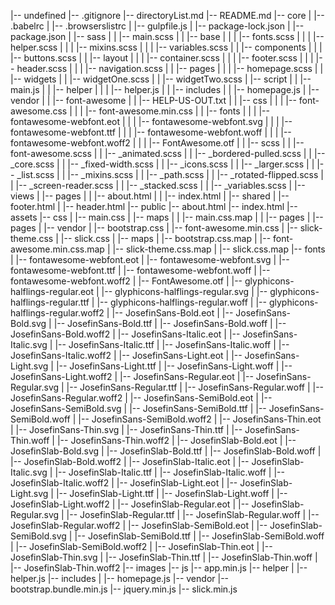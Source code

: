 |-- undefined
    |-- .gitignore
    |-- directoryList.md
    |-- README.md
    |-- core
    |   |-- .babelrc
    |   |-- .browserslistrc
    |   |-- gulpfile.js
    |   |-- package-lock.json
    |   |-- package.json
    |   |-- sass
    |   |   |-- main.scss
    |   |   |-- base
    |   |   |   |-- fonts.scss
    |   |   |   |-- helper.scss
    |   |   |   |-- mixins.scss
    |   |   |   |-- variables.scss
    |   |   |-- components
    |   |   |   |-- buttons.scss
    |   |   |-- layout
    |   |   |   |-- container.scss
    |   |   |   |-- footer.scss
    |   |   |   |-- header.scss
    |   |   |   |-- navigation.scss
    |   |   |-- pages
    |   |   |   |-- homepage.scss
    |   |   |-- widgets
    |   |       |-- widgetOne.scss
    |   |       |-- widgetTwo.scss
    |   |-- script
    |   |   |-- main.js
    |   |   |-- helper
    |   |   |   |-- helper.js
    |   |   |-- includes
    |   |       |-- homepage.js
    |   |-- vendor
    |   |   |-- font-awesome
    |   |       |-- HELP-US-OUT.txt
    |   |       |-- css
    |   |       |   |-- font-awesome.css
    |   |       |   |-- font-awesome.min.css
    |   |       |-- fonts
    |   |       |   |-- fontawesome-webfont.eot
    |   |       |   |-- fontawesome-webfont.svg
    |   |       |   |-- fontawesome-webfont.ttf
    |   |       |   |-- fontawesome-webfont.woff
    |   |       |   |-- fontawesome-webfont.woff2
    |   |       |   |-- FontAwesome.otf
    |   |       |-- scss
    |   |           |-- font-awesome.scss
    |   |           |-- _animated.scss
    |   |           |-- _bordered-pulled.scss
    |   |           |-- _core.scss
    |   |           |-- _fixed-width.scss
    |   |           |-- _icons.scss
    |   |           |-- _larger.scss
    |   |           |-- _list.scss
    |   |           |-- _mixins.scss
    |   |           |-- _path.scss
    |   |           |-- _rotated-flipped.scss
    |   |           |-- _screen-reader.scss
    |   |           |-- _stacked.scss
    |   |           |-- _variables.scss
    |   |-- views
    |       |-- pages
    |       |   |-- about.html
    |       |   |-- index.html
    |       |-- shared
    |           |-- footer.html
    |           |-- header.html
    |-- public
        |-- about.html
        |-- index.html
        |-- assets
            |-- css
            |   |-- main.css
            |   |-- maps
            |   |   |-- main.css.map
            |   |   |-- pages
            |   |-- pages
            |   |-- vendor
            |       |-- bootstrap.css
            |       |-- font-awesome.min.css
            |       |-- slick-theme.css
            |       |-- slick.css
            |       |-- maps
            |           |-- bootstrap.css.map
            |           |-- font-awesome.min.css.map
            |           |-- slick-theme.css.map
            |           |-- slick.css.map
            |-- fonts
            |   |-- fontawesome-webfont.eot
            |   |-- fontawesome-webfont.svg
            |   |-- fontawesome-webfont.ttf
            |   |-- fontawesome-webfont.woff
            |   |-- fontawesome-webfont.woff2
            |   |-- FontAwesome.otf
            |   |-- glyphicons-halflings-regular.eot
            |   |-- glyphicons-halflings-regular.svg
            |   |-- glyphicons-halflings-regular.ttf
            |   |-- glyphicons-halflings-regular.woff
            |   |-- glyphicons-halflings-regular.woff2
            |   |-- JosefinSans-Bold.eot
            |   |-- JosefinSans-Bold.svg
            |   |-- JosefinSans-Bold.ttf
            |   |-- JosefinSans-Bold.woff
            |   |-- JosefinSans-Bold.woff2
            |   |-- JosefinSans-Italic.eot
            |   |-- JosefinSans-Italic.svg
            |   |-- JosefinSans-Italic.ttf
            |   |-- JosefinSans-Italic.woff
            |   |-- JosefinSans-Italic.woff2
            |   |-- JosefinSans-Light.eot
            |   |-- JosefinSans-Light.svg
            |   |-- JosefinSans-Light.ttf
            |   |-- JosefinSans-Light.woff
            |   |-- JosefinSans-Light.woff2
            |   |-- JosefinSans-Regular.eot
            |   |-- JosefinSans-Regular.svg
            |   |-- JosefinSans-Regular.ttf
            |   |-- JosefinSans-Regular.woff
            |   |-- JosefinSans-Regular.woff2
            |   |-- JosefinSans-SemiBold.eot
            |   |-- JosefinSans-SemiBold.svg
            |   |-- JosefinSans-SemiBold.ttf
            |   |-- JosefinSans-SemiBold.woff
            |   |-- JosefinSans-SemiBold.woff2
            |   |-- JosefinSans-Thin.eot
            |   |-- JosefinSans-Thin.svg
            |   |-- JosefinSans-Thin.ttf
            |   |-- JosefinSans-Thin.woff
            |   |-- JosefinSans-Thin.woff2
            |   |-- JosefinSlab-Bold.eot
            |   |-- JosefinSlab-Bold.svg
            |   |-- JosefinSlab-Bold.ttf
            |   |-- JosefinSlab-Bold.woff
            |   |-- JosefinSlab-Bold.woff2
            |   |-- JosefinSlab-Italic.eot
            |   |-- JosefinSlab-Italic.svg
            |   |-- JosefinSlab-Italic.ttf
            |   |-- JosefinSlab-Italic.woff
            |   |-- JosefinSlab-Italic.woff2
            |   |-- JosefinSlab-Light.eot
            |   |-- JosefinSlab-Light.svg
            |   |-- JosefinSlab-Light.ttf
            |   |-- JosefinSlab-Light.woff
            |   |-- JosefinSlab-Light.woff2
            |   |-- JosefinSlab-Regular.eot
            |   |-- JosefinSlab-Regular.svg
            |   |-- JosefinSlab-Regular.ttf
            |   |-- JosefinSlab-Regular.woff
            |   |-- JosefinSlab-Regular.woff2
            |   |-- JosefinSlab-SemiBold.eot
            |   |-- JosefinSlab-SemiBold.svg
            |   |-- JosefinSlab-SemiBold.ttf
            |   |-- JosefinSlab-SemiBold.woff
            |   |-- JosefinSlab-SemiBold.woff2
            |   |-- JosefinSlab-Thin.eot
            |   |-- JosefinSlab-Thin.svg
            |   |-- JosefinSlab-Thin.ttf
            |   |-- JosefinSlab-Thin.woff
            |   |-- JosefinSlab-Thin.woff2
            |-- images
            |-- js
                |-- app.min.js
                |-- helper
                |   |-- helper.js
                |-- includes
                |   |-- homepage.js
                |-- vendor
                    |-- bootstrap.bundle.min.js
                    |-- jquery.min.js
                    |-- slick.min.js
